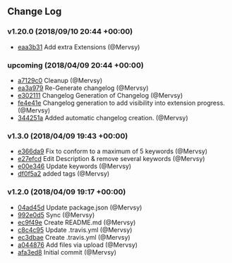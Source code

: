 ## Change Log

### v1.20.0 (2018/09/10 20:44 +00:00)

- [eaa3b31](https://github.com/Mervsy/VSCode-Front-End-Extension-Pack/commit/eaa3b313e019f30296cc25726bdaefb728aae0f4) Add extra Extensions (@Mervsy)

### upcoming (2018/04/09 20:44 +00:00)

- [a7129c0](https://github.com/Mervsy/VSCode-Front-End-Extension-Pack/commit/a7129c0b328c9fd89bfbf66cce5a7e9293644bfb) Cleanup (@Mervsy)
- [ea3a979](https://github.com/Mervsy/VSCode-Front-End-Extension-Pack/commit/ea3a979e9508b64afcc3f6c822f4048c4ffceec8) Re-Generate changelog (@Mervsy)
- [e302111](https://github.com/Mervsy/VSCode-Front-End-Extension-Pack/commit/e302111eb85479faa2167a5570faefaf5498496c) Changelog Generation of Changelog (@Mervsy)
- [fe4e41e](https://github.com/Mervsy/VSCode-Front-End-Extension-Pack/commit/fe4e41e957f769e8a14e9aad805ad00115b68713) Changelog generation to add visibility into extension
  progress. (@Mervsy)
- [344251a](https://github.com/Mervsy/VSCode-Front-End-Extension-Pack/commit/344251accf0bd8a01bd36c6d4166749a2bcc4209) Added automatic changelog creation. (@Mervsy)

### v1.3.0 (2018/04/09 19:43 +00:00)

- [e366da9](https://github.com/Mervsy/VSCode-Front-End-Extension-Pack/commit/e366da9c0f2d8d2082dcf86206ea6dd540938916) Fix to conform to a maximum of 5 keywords (@Mervsy)
- [e27efcd](https://github.com/Mervsy/VSCode-Front-End-Extension-Pack/commit/e27efcdf4723d3a5664824f207a80ba727b3e784) Edit Description & remove several keywords (@Mervsy)
- [e00e346](https://github.com/Mervsy/VSCode-Front-End-Extension-Pack/commit/e00e3466dfdd2d9b6aaf501cb60335e9f8a8a992) Update keywords (@Mervsy)
- [df0f5a2](https://github.com/Mervsy/VSCode-Front-End-Extension-Pack/commit/df0f5a276bbe137c09aa5f748c840d6899a79ebe) added tags (@Mervsy)

### v1.2.0 (2018/04/09 19:17 +00:00)

- [04ad45d](https://github.com/Mervsy/VSCode-Front-End-Extension-Pack/commit/04ad45d1147032eb87cef8a4f576bd35ff560ade) Update package.json (@Mervsy)
- [992e0d5](https://github.com/Mervsy/VSCode-Front-End-Extension-Pack/commit/992e0d50f713c9f6a310ef5492ef9d6b9ea8e0ad) Sync (@Mervsy)
- [ec9f49e](https://github.com/Mervsy/VSCode-Front-End-Extension-Pack/commit/ec9f49e26a94f66ca66573648941bc7c573d69a4) Create README.md (@Mervsy)
- [c8c4c95](https://github.com/Mervsy/VSCode-Front-End-Extension-Pack/commit/c8c4c957edcb0491f4a8f0d7c025e0b78a2ca73e) Update .travis.yml (@Mervsy)
- [ec3dbae](https://github.com/Mervsy/VSCode-Front-End-Extension-Pack/commit/ec3dbae6885463f679393d097a973e6ac62cab16) Create .travis.yml (@Mervsy)
- [a044876](https://github.com/Mervsy/VSCode-Front-End-Extension-Pack/commit/a044876f65457a11204848f9f857a035204a8037) Add files via upload (@Mervsy)
- [afa3ed8](https://github.com/Mervsy/VSCode-Front-End-Extension-Pack/commit/afa3ed8f826a873232bd92dbbf2a94c81e903779) Initial commit (@Mervsy)
